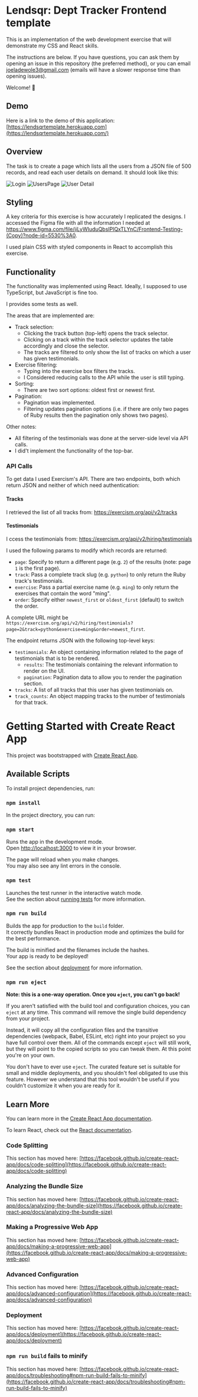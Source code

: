 # Lendsqr: Dept Tracker Frontend template

This is an implementation of the web development exercise that will demonstrate my CSS and React skills.

The instructions are below.
If you have questions, you can ask them by opening an issue in this repository (the preferred method), or you can email joeladewole3@gmail.com (emails will have a slower response time than opening issues).

Welcome! 🙂

## Demo

Here is a link to the demo of this application: [https://lendsqrtemplate.herokuapp.com](https://lendsqrtemplate.herokuapp.com/)

## Overview

The task is to create a page which lists all the users from a JSON file of 500 records, and read each user details on demand.
It should look like this:

![Login](https://i.postimg.cc/k4FRRD6Z/image.png)
![UsersPage](https://i.postimg.cc/QtbVxPvZ/image.png)
![User Detail](https://i.postimg.cc/05VrTTpp/image.png)

## Styling

A key criteria for this exercise is how accurately I replicated the designs.
I accessed the Figma file with all the information I needed at https://www.figma.com/file/jiLyWIuduQbsIPlQxTLYnC/Frontend-Testing-(Copy)?node-id=5530%3A0.

I used plain CSS with styled components in React to accomplish this exercise.

## Functionality

The functionality was implemented using React.
Ideally, I supposed to use TypeScript, but JavaScript is fine too.

I provides some tests as well.

The areas that are implemented are:

- Track selection:
  - Clicking the track button (top-left) opens the track selector.
  - Clicking on a track within the track selector updates the table accordingly and close the selector.
  - The tracks are filtered to only show the list of tracks on which a user has given testimonials.
- Exercise filtering:
  - Typing into the exercise box filters the tracks.
  - I Considered reducing calls to the API while the user is still typing.
- Sorting:
  - There are two sort options: oldest first or newest first.
- Pagination:
  - Pagination was implemented.
  - Filtering updates pagination options (i.e. if there are only two pages of Ruby results then the pagination only shows two pages).

Other notes:

- All filtering of the testimonials was done at the server-side level via API calls.
- I did't implement the functionality of the top-bar.

### API Calls

To get data I used Exercism's API. There are two endpoints, both which return JSON and neither of which need authentication:

#### Tracks

I retrieved the list of all tracks from: https://exercism.org/api/v2/tracks

#### Testimonials

I ccess the testimonials from: https://exercism.org/api/v2/hiring/testimonials

I used the following params to modify which records are returned:

- `page`: Specify to return a different page (e.g. `2`) of the results (note: page `1` is the first page).
- `track`: Pass a complete track slug (e.g. `python`) to only return the Ruby track's testimonials.
- `exercise`: Pass a partial exercise name (e.g. `ming`) to only return the exercises that contain the word "ming".
- `order`: Specify either `newest_first` or `oldest_first` (default) to switch the order.

A complete URL might be `https://exercism.org/api/v2/hiring/testimonials?page=2&track=python&exercise=ming&order=newest_first`.

The endpoint returns JSON with the following top-level keys:

- `testimonials`: An object containing information related to the page of testimonials that is to be rendered.
  - `results`: The testimonials containing the relevant information to render on the UI.
  - `pagination`: Pagination data to allow you to render the pagination section.
- `tracks`: A list of all tracks that this user has given testimonials on.
- `track_counts`: An object mapping tracks to the number of testimonials for that track.


# Getting Started with Create React App

This project was bootstrapped with [Create React App](https://github.com/facebook/create-react-app).

## Available Scripts

To install project dependencies, run:

### `npm install`

In the project directory, you can run:

### `npm start`

Runs the app in the development mode.\
Open [http://localhost:3000](http://localhost:3000) to view it in your browser.

The page will reload when you make changes.\
You may also see any lint errors in the console.

### `npm test`

Launches the test runner in the interactive watch mode.\
See the section about [running tests](https://facebook.github.io/create-react-app/docs/running-tests) for more information.

### `npm run build`

Builds the app for production to the `build` folder.\
It correctly bundles React in production mode and optimizes the build for the best performance.

The build is minified and the filenames include the hashes.\
Your app is ready to be deployed!

See the section about [deployment](https://facebook.github.io/create-react-app/docs/deployment) for more information.

### `npm run eject`

**Note: this is a one-way operation. Once you `eject`, you can't go back!**

If you aren't satisfied with the build tool and configuration choices, you can `eject` at any time. This command will remove the single build dependency from your project.

Instead, it will copy all the configuration files and the transitive dependencies (webpack, Babel, ESLint, etc) right into your project so you have full control over them. All of the commands except `eject` will still work, but they will point to the copied scripts so you can tweak them. At this point you're on your own.

You don't have to ever use `eject`. The curated feature set is suitable for small and middle deployments, and you shouldn't feel obligated to use this feature. However we understand that this tool wouldn't be useful if you couldn't customize it when you are ready for it.

## Learn More

You can learn more in the [Create React App documentation](https://facebook.github.io/create-react-app/docs/getting-started).

To learn React, check out the [React documentation](https://reactjs.org/).

### Code Splitting

This section has moved here: [https://facebook.github.io/create-react-app/docs/code-splitting](https://facebook.github.io/create-react-app/docs/code-splitting)

### Analyzing the Bundle Size

This section has moved here: [https://facebook.github.io/create-react-app/docs/analyzing-the-bundle-size](https://facebook.github.io/create-react-app/docs/analyzing-the-bundle-size)

### Making a Progressive Web App

This section has moved here: [https://facebook.github.io/create-react-app/docs/making-a-progressive-web-app](https://facebook.github.io/create-react-app/docs/making-a-progressive-web-app)

### Advanced Configuration

This section has moved here: [https://facebook.github.io/create-react-app/docs/advanced-configuration](https://facebook.github.io/create-react-app/docs/advanced-configuration)

### Deployment

This section has moved here: [https://facebook.github.io/create-react-app/docs/deployment](https://facebook.github.io/create-react-app/docs/deployment)

### `npm run build` fails to minify

This section has moved here: [https://facebook.github.io/create-react-app/docs/troubleshooting#npm-run-build-fails-to-minify](https://facebook.github.io/create-react-app/docs/troubleshooting#npm-run-build-fails-to-minify)
